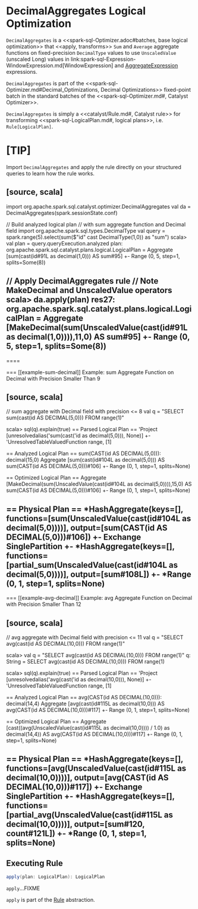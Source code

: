 # DecimalAggregates Logical Optimization

`DecimalAggregates` is a <<spark-sql-Optimizer.adoc#batches, base logical optimization>> that <<apply, transforms>> `Sum` and `Average` aggregate functions on fixed-precision `DecimalType` values to use `UnscaledValue` (unscaled Long) values in link:spark-sql-Expression-WindowExpression.md[WindowExpression] and [AggregateExpression](../expressions/AggregateExpression.md) expressions.

`DecimalAggregates` is part of the <<spark-sql-Optimizer.md#Decimal_Optimizations, Decimal Optimizations>> fixed-point batch in the standard batches of the <<spark-sql-Optimizer.md#, Catalyst Optimizer>>.

`DecimalAggregates` is simply a <<catalyst/Rule.md#, Catalyst rule>> for transforming <<spark-sql-LogicalPlan.md#, logical plans>>, i.e. `Rule[LogicalPlan]`.

[TIP]
====
Import `DecimalAggregates` and apply the rule directly on your structured queries to learn how the rule works.

[source, scala]
----
import org.apache.spark.sql.catalyst.optimizer.DecimalAggregates
val da = DecimalAggregates(spark.sessionState.conf)

// Build analyzed logical plan
// with sum aggregate function and Decimal field
import org.apache.spark.sql.types.DecimalType
val query = spark.range(5).select(sum($"id" cast DecimalType(1,0)) as "sum")
scala> val plan = query.queryExecution.analyzed
plan: org.apache.spark.sql.catalyst.plans.logical.LogicalPlan =
Aggregate [sum(cast(id#91L as decimal(1,0))) AS sum#95]
+- Range (0, 5, step=1, splits=Some(8))

// Apply DecimalAggregates rule
// Note MakeDecimal and UnscaledValue operators
scala> da.apply(plan)
res27: org.apache.spark.sql.catalyst.plans.logical.LogicalPlan =
Aggregate [MakeDecimal(sum(UnscaledValue(cast(id#91L as decimal(1,0)))),11,0) AS sum#95]
+- Range (0, 5, step=1, splits=Some(8))
----
====

=== [[example-sum-decimal]] Example: sum Aggregate Function on Decimal with Precision Smaller Than 9

[source, scala]
----
// sum aggregate with Decimal field with precision <= 8
val q = "SELECT sum(cast(id AS DECIMAL(5,0))) FROM range(1)"

scala> sql(q).explain(true)
== Parsed Logical Plan ==
'Project [unresolvedalias('sum(cast('id as decimal(5,0))), None)]
+- 'UnresolvedTableValuedFunction range, [1]

== Analyzed Logical Plan ==
sum(CAST(id AS DECIMAL(5,0))): decimal(15,0)
Aggregate [sum(cast(id#104L as decimal(5,0))) AS sum(CAST(id AS DECIMAL(5,0)))#106]
+- Range (0, 1, step=1, splits=None)

== Optimized Logical Plan ==
Aggregate [MakeDecimal(sum(UnscaledValue(cast(id#104L as decimal(5,0)))),15,0) AS sum(CAST(id AS DECIMAL(5,0)))#106]
+- Range (0, 1, step=1, splits=None)

== Physical Plan ==
*HashAggregate(keys=[], functions=[sum(UnscaledValue(cast(id#104L as decimal(5,0))))], output=[sum(CAST(id AS DECIMAL(5,0)))#106])
+- Exchange SinglePartition
   +- *HashAggregate(keys=[], functions=[partial_sum(UnscaledValue(cast(id#104L as decimal(5,0))))], output=[sum#108L])
      +- *Range (0, 1, step=1, splits=None)
----

=== [[example-avg-decimal]] Example: avg Aggregate Function on Decimal with Precision Smaller Than 12

[source, scala]
----
// avg aggregate with Decimal field with precision <= 11
val q = "SELECT avg(cast(id AS DECIMAL(10,0))) FROM range(1)"

scala> val q = "SELECT avg(cast(id AS DECIMAL(10,0))) FROM range(1)"
q: String = SELECT avg(cast(id AS DECIMAL(10,0))) FROM range(1)

scala> sql(q).explain(true)
== Parsed Logical Plan ==
'Project [unresolvedalias('avg(cast('id as decimal(10,0))), None)]
+- 'UnresolvedTableValuedFunction range, [1]

== Analyzed Logical Plan ==
avg(CAST(id AS DECIMAL(10,0))): decimal(14,4)
Aggregate [avg(cast(id#115L as decimal(10,0))) AS avg(CAST(id AS DECIMAL(10,0)))#117]
+- Range (0, 1, step=1, splits=None)

== Optimized Logical Plan ==
Aggregate [cast((avg(UnscaledValue(cast(id#115L as decimal(10,0)))) / 1.0) as decimal(14,4)) AS avg(CAST(id AS DECIMAL(10,0)))#117]
+- Range (0, 1, step=1, splits=None)

== Physical Plan ==
*HashAggregate(keys=[], functions=[avg(UnscaledValue(cast(id#115L as decimal(10,0))))], output=[avg(CAST(id AS DECIMAL(10,0)))#117])
+- Exchange SinglePartition
   +- *HashAggregate(keys=[], functions=[partial_avg(UnscaledValue(cast(id#115L as decimal(10,0))))], output=[sum#120, count#121L])
      +- *Range (0, 1, step=1, splits=None)
----

## <span id="apply"> Executing Rule

```scala
apply(plan: LogicalPlan): LogicalPlan
```

`apply`...FIXME

`apply` is part of the [Rule](../catalyst/Rule.md#apply) abstraction.
